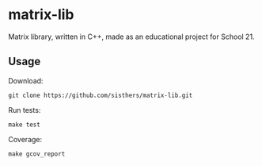 # matrix-lib
Matrix library, written in C++, made as an educational project for School 21.

## Usage
Download:
```
git clone https://github.com/sisthers/matrix-lib.git
```
Run tests:
```
make test
```
Coverage:
```
make gcov_report
```



